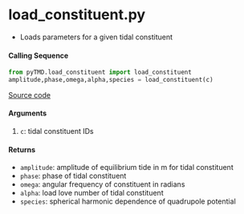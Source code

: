 load_constituent.py
====================

 - Loads parameters for a given tidal constituent

#### Calling Sequence
```python
from pyTMD.load_constituent import load_constituent
amplitude,phase,omega,alpha,species = load_constituent(c)
```
[Source code](https://github.com/tsutterley/pyTMD/blob/main/pyTMD/load_constituent.py)

#### Arguments
 1. `c`: tidal constituent IDs

#### Returns
 - `amplitude`: amplitude of equilibrium tide in m for tidal constituent
 - `phase`: phase of tidal constituent
 - `omega`: angular frequency of constituent in radians
 - `alpha`: load love number of tidal constituent
 - `species`: spherical harmonic dependence of quadrupole potential
